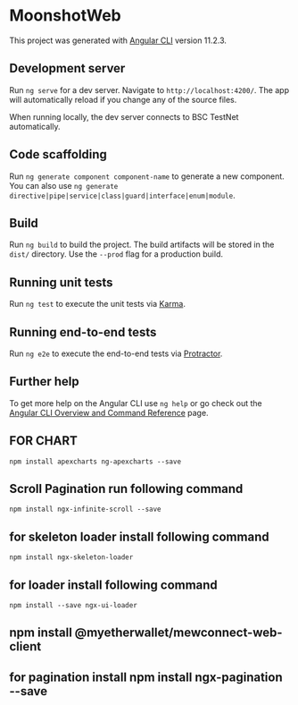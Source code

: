 # MoonshotWeb

This project was generated with [Angular CLI](https://github.com/angular/angular-cli) version 11.2.3.

## Development server

Run `ng serve` for a dev server. Navigate to `http://localhost:4200/`. The app will automatically reload if you change any of the source files.

When running locally, the dev server connects to BSC TestNet automatically.

## Code scaffolding

Run `ng generate component component-name` to generate a new component. You can also use `ng generate directive|pipe|service|class|guard|interface|enum|module`.

## Build

Run `ng build` to build the project. The build artifacts will be stored in the `dist/` directory. Use the `--prod` flag for a production build.

## Running unit tests

Run `ng test` to execute the unit tests via [Karma](https://karma-runner.github.io).

## Running end-to-end tests

Run `ng e2e` to execute the end-to-end tests via [Protractor](http://www.protractortest.org/).

## Further help

To get more help on the Angular CLI use `ng help` or go check out the [Angular CLI Overview and Command Reference](https://angular.io/cli) page.

## FOR CHART
`npm install apexcharts ng-apexcharts --save`

## Scroll Pagination run following command
`npm install ngx-infinite-scroll --save`

## for skeleton loader install following command
`npm install ngx-skeleton-loader`

## for loader install following command
`npm install --save ngx-ui-loader`

## npm install @myetherwallet/mewconnect-web-client

## for pagination install npm install ngx-pagination --save